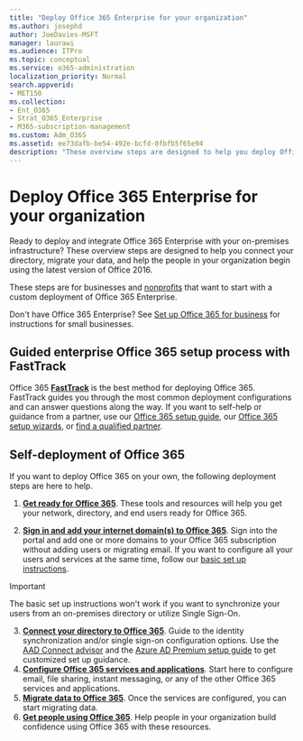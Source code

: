 ```yaml
---
title: "Deploy Office 365 Enterprise for your organization"
ms.author: josephd
author: JoeDavies-MSFT
manager: laurawi
ms.audience: ITPro
ms.topic: conceptual
ms.service: o365-administration
localization_priority: Normal
search.appverid:
- MET150
ms.collection:
- Ent_O365
- Strat_O365_Enterprise
- M365-subscription-management
ms.custom: Adm_O365
ms.assetid: ee73dafb-be54-492e-bcfd-0fbfb5f65e94
description: "These overview steps are designed to help you deploy Office 365, connect your Active Directory, migrate your data, and help the people in your organization begin using the latest version of Office 2016."
---
```


# Deploy Office 365 Enterprise for your organization
Ready to deploy and integrate Office 365 Enterprise with your on-premises infrastructure? These overview steps are designed to help you connect your directory, migrate your data, and help the people in your organization begin using the latest version of Office 2016.
  
These steps are for businesses and [nonprofits](https://go.microsoft.com/fwlink/?LinkId=627221) that want to start with a custom deployment of Office 365 Enterprise. 
  
Don't have Office 365 Enterprise? See [Set up Office 365 for business](https://support.office.com/article/6a3a29a0-e616-4713-99d1-15eda62d04fa) for instructions for small businesses. 
  
## Guided enterprise Office 365 setup process with FastTrack
Office 365 **[FastTrack](https://docs.microsoft.com/fasttrack)** is the best method for deploying Office 365. FastTrack guides you through the most common deployment configurations and can answer questions along the way. If you want to self-help or guidance from a partner, use our [Office 365 setup guide](https://support.office.com/article/Set-up-Office-365-for-business-6a3a29a0-e616-4713-99d1-15eda62d04fa), our [Office 365 setup wizards](https://aka.ms/o365fasttrack), or [find a qualified partner](https://partnercenter.microsoft.com/en-us/pcv/search).

## Self-deployment of Office 365
If you want to deploy Office 365 on your own, the following deployment steps are here to help.

1. **[Get ready for Office 365](get-your-organization-ready-for-office-365.md)**. These tools and resources will help you get your network, directory, and end users ready for Office 365.

2. **[Sign in and add your internet domain(s) to Office 365](https://portal.office.com/Domains/AddDomainWizard.aspx?Scenario=AdvancedSetup)**. Sign into the portal and add one or more domains to your Office 365 subscription without adding users or migrating email. If you want to configure all your users and services at the same time, follow our [basic set up instructions](https://support.office.com/article/Set-up-Office-365-for-business-6a3a29a0-e616-4713-99d1-15eda62d04fa).

>[!IMPORTANT] 
>The basic set up instructions won't work if you want to synchronize your users from an on-premises directory or utilize Single Sign-On.

3. **[Connect your directory to Office 365](https://support.office.com/article/Understanding-Office-365-Identity-and-Azure-Active-Directory-06a189e7-5ec6-4af2-94bf-a22ea225a7a9)**. Guide to the identity synchronization and/or single sign-on configuration options. Use the [AAD Connect advisor](https://aka.ms/aadconnectpwsync) and the [Azure AD Premium setup guide](https://aka.ms/aadpguidance) to get customized set up guidance.
4. **[Configure Office 365 services and applications](configure-services-and-applications.md)**. Start here to configure email, file sharing, instant messaging, or any of the other Office 365 services and applications.
5. **[Migrate data to Office 365](migrate-data-to-office-365.md)**. Once the services are configured, you can start migrating data.
6. **[Get people using Office 365](https://support.office.com/article/Get-started-with-Office-365-for-business-d6466f0d-5d13-464a-adcb-00906ae87029)**. Help people in your organization build confidence using Office 365 with these resources.